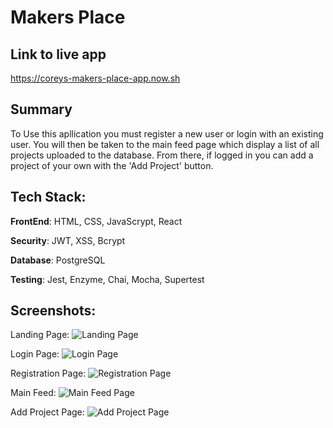 # Makers Place


## Link to live app 

https://coreys-makers-place-app.now.sh


## Summary 

To Use this apllication you must register a new user or login with an existing user. You will then be taken to the main feed page which display a list of all projects uploaded to the database. From there, if logged in you can add a project of your own with the 'Add Project' button.


## Tech Stack:

**FrontEnd**: HTML, CSS, JavaScrypt, React

**Security**: JWT, XSS, Bcrypt

**Database**: PostgreSQL

**Testing**: Jest, Enzyme, Chai, Mocha, Supertest


## Screenshots:

Landing Page:
![Landing Page](https://i.imgur.com/JO92kSz.png)

Login Page:
![Login Page](https://i.imgur.com/ChrEdEt.png)

Registration Page:
![Registration Page](https://i.imgur.com/I66J433.png)

Main Feed:
![Main Feed Page](https://i.imgur.com/08WkaME.png)

Add Project Page:
![Add Project Page](https://i.imgur.com/1qytyGG.png)
